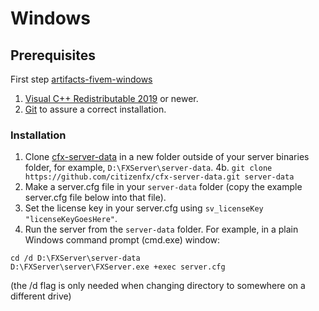# Windows

## Prerequisites

First step [artifacts-fivem-windows](https://github.com/Mowayyy/artifacts-fivem-windows)
1. [Visual C++ Redistributable 2019](https://aka.ms/vs/16/release/VC_redist.x64.exe) or newer.
2. [Git](https://git-scm.com/download/win) to assure a correct installation.

### Installation

1. Clone [cfx-server-data](https://github.com/citizenfx/cfx-server-data) in a new folder outside of your server binaries folder, for example, `D:\FXServer\server-data`.
4b. `git clone https://github.com/citizenfx/cfx-server-data.git server-data`
2. Make a server.cfg file in your `server-data` folder (copy the example server.cfg file below into that file).
3. Set the license key in your server.cfg using `sv_licenseKey "licenseKeyGoesHere"`.
4. Run the server from the `server-data` folder. For example, in a plain Windows command prompt (cmd.exe) window:
```
cd /d D:\FXServer\server-data
D:\FXServer\server\FXServer.exe +exec server.cfg
```
(the /d flag is only needed when changing directory to somewhere on a different drive)
